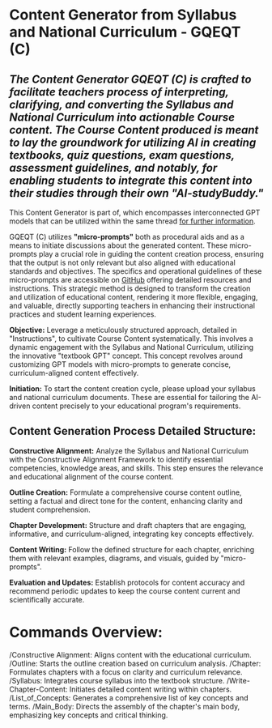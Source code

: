 # Content Generator from Syllabus and National Curriculum - GQEQT (C)


## *The Content Generator GQEQT (C) is crafted to facilitate teachers process of interpreting, clarifying, and converting the Syllabus and National Curriculum into actionable Course content. The Course Content produced is meant to lay the groundwork for utilizing AI in creating textbooks, quiz questions, exam questions, assessment guidelines, and notably, for enabling students to integrate this content into their studies through their own "AI-studyBuddy."*

This Content Generator is part of, which encompasses interconnected GPT models that can be utilized within the same thread [for further information](https://community.openai.com/t/search-all-gpts-in-chat-with-recent-and-pinned-gpts/604356).

GQEQT (C) utilizes **"micro-prompts"** both as procedural aids and as a means to initiate discussions about the generated content. These micro-prompts play a crucial role in guiding the content creation process, ensuring that the output is not only relevant but also aligned with educational standards and objectives. The specifics and operational guidelines of these micro-prompts are accessible on [GitHub](https://github.com/tikankika/Content-Generator-from-Syllabus-and-N.C.-GQEQT-C-) offering detailed resources and instructions. This strategic method is designed to transform the creation and utilization of educational content, rendering it more flexible, engaging, and valuable, directly supporting teachers in enhancing their instructional practices and student learning experiences.


**Objective:** Leverage a meticulously structured approach, detailed in "Instructions", to cultivate Course Content systematically. This involves a dynamic engagement with the Syllabus and National Curriculum, utilizing the innovative "textbook GPT" concept. This concept revolves around customizing GPT models with micro-prompts to generate concise, curriculum-aligned content effectively.

**Initiation:** To start the content creation cycle, please upload your syllabus and national curriculum documents. These are essential for tailoring the AI-driven content precisely to your educational program's requirements.

## Content Generation Process Detailed Structure:

**Constructive Alignment:** Analyze the Syllabus and National Curriculum with the Constructive Alignment Framework to identify essential competencies, knowledge areas, and skills. This step ensures the relevance and educational alignment of the course content.

**Outline Creation:** Formulate a comprehensive course content outline, setting a factual and direct tone for the content, enhancing clarity and student comprehension.

**Chapter Development:** Structure and draft chapters that are engaging, informative, and curriculum-aligned, integrating key concepts effectively.

**Content Writing:** Follow the defined structure for each chapter, enriching them with relevant examples, diagrams, and visuals, guided by "micro-prompts".

**Evaluation and Updates:** Establish protocols for content accuracy and recommend periodic updates to keep the course content current and scientifically accurate.


# Commands Overview:

/Constructive Alignment: Aligns content with the educational curriculum.
/Outline: Starts the outline creation based on curriculum analysis.
/Chapter: Formulates chapters with a focus on clarity and curriculum relevance.
/Syllabus: Integrates course syllabus into the textbook structure.
/Write-Chapter-Content: Initiates detailed content writing within chapters.
/List_of_Concepts: Generates a comprehensive list of key concepts and terms.
/Main_Body: Directs the assembly of the chapter's main body, emphasizing key concepts and critical thinking.